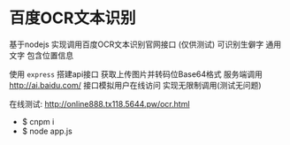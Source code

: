 # 百度OCR文本识别

基于nodejs 实现调用百度OCR文本识别官网接口  (仅供测试) 可识别生僻字 通用文字 包含位置信息


使用 `express` 搭建api接口 获取上传图片并转码位Base64格式 
服务端调用 http://ai.baidu.com/ 接口模拟用户在线访问 实现无限制调用(测试无问题) 


在线测试: http://online888.tx118.5644.pw/ocr.html


* $ cnpm i 
* $ node app.js
